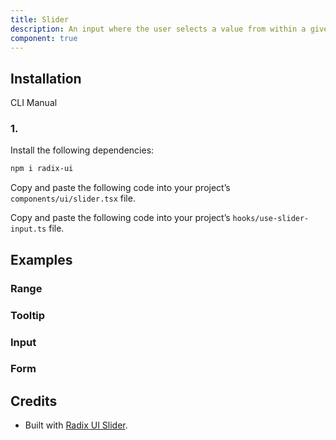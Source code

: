 ```yaml
---
title: Slider
description: An input where the user selects a value from within a given range.
component: true
---
```


## Installation

CLI
Manual

### 1.

Install the following dependencies:

```bash
npm i radix-ui
```

Copy and paste the following code into your project’s `components/ui/slider.tsx` file.

Copy and paste the following code into your project’s `hooks/use-slider-input.ts` file.

## Examples

### Range

### Tooltip

### Input

### Form

## Credits

- Built with [Radix UI Slider](https://www.radix-ui.com/primitives/docs/components/slider).
